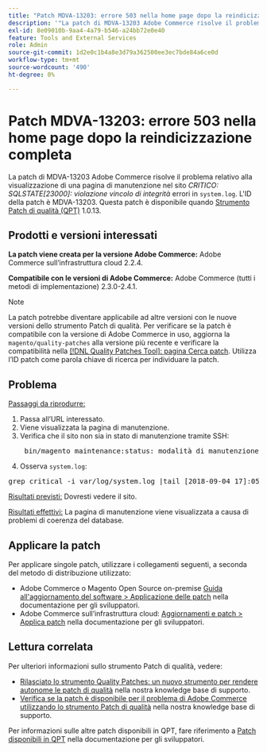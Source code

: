 ```yaml
---
title: "Patch MDVA-13203: errore 503 nella home page dopo la reindicizzazione completa"
description: '"La patch di MDVA-13203 Adobe Commerce risolve il problema relativo alla visualizzazione di una pagina di manutenzione e agli errori *CRITICO: SQLSTATE\[23000\]: Violazione del vincolo di integrità* in "system.log". L''ID della patch è MDVA-13203. Questa patch è disponibile quando è installato [Quality Patches Tool (QPT)](/help/announcements/adobe-commerce-announcements/magento-quality-patches-released-new-tool-to-self-serve-quality-patches.md) 1.0.13.'
exl-id: 8e09010b-9aa4-4a79-b546-a24bb72e0e40
feature: Tools and External Services
role: Admin
source-git-commit: 1d2e0c1b4a8e3d79a362500ee3ec7bde84a6ce0d
workflow-type: tm+mt
source-wordcount: '490'
ht-degree: 0%

---
```


# Patch MDVA-13203: errore 503 nella home page dopo la reindicizzazione completa

La patch di MDVA-13203 Adobe Commerce risolve il problema relativo alla visualizzazione di una pagina di manutenzione nel sito *CRITICO: SQLSTATE\[23000\]: violazione vincolo di integrità* errori in `system.log`. L&#39;ID della patch è MDVA-13203. Questa patch è disponibile quando [Strumento Patch di qualità (QPT)](/help/announcements/adobe-commerce-announcements/magento-quality-patches-released-new-tool-to-self-serve-quality-patches.md) 1.0.13.

## Prodotti e versioni interessati

**La patch viene creata per la versione Adobe Commerce:** Adobe Commerce sull’infrastruttura cloud 2.2.4.

**Compatibile con le versioni di Adobe Commerce:** Adobe Commerce (tutti i metodi di implementazione) 2.3.0-2.4.1.

>[!NOTE]
>
>La patch potrebbe diventare applicabile ad altre versioni con le nuove versioni dello strumento Patch di qualità. Per verificare se la patch è compatibile con la versione di Adobe Commerce in uso, aggiorna la `magento/quality-patches` alla versione più recente e verificare la compatibilità nella [[!DNL Quality Patches Tool]: pagina Cerca patch](https://devdocs.magento.com/quality-patches/tool.html#patch-grid). Utilizza l’ID patch come parola chiave di ricerca per individuare la patch.

## Problema

<u>Passaggi da riprodurre:</u>

1. Passa all’URL interessato.
1. Viene visualizzata la pagina di manutenzione.
1. Verifica che il sito non sia in stato di manutenzione tramite SSH:
   <pre> bin/magento maintenance:status: modalità di manutenzione non attiva Elenco di indirizzi IP esenti: nessuno</pre>
1. Osserva `system.log`:

<pre>grep critical -i var/log/system.log |tail [2018-09-04 17]:05:18] report.CRITICAL: SQLSTATE[23000]: violazione del vincolo di integrità: 1062 Voce duplicata '4613' per la chiave 'PRIMARY'. Query: INSERT INTO 'search_tmp_5b8ebb4e994da5_88027289' (`entity_id`,`score`) VALUES (?, ?),... (?, ?), (?, ?) [] [] [2018-09-04 17]:05:21] report.CRITICAL: SQLSTATE[23000]: violazione del vincolo di integrità: 1062 Voce duplicata "4613" per la chiave "PRIMARY". Query: INSERT INTO "search_tmp_5b8ebb51579943_52333638" ("entity_id", "score") VALORI (?, ?),...,(?, ?) [] [] [2018-09-04 17]:05:47] report.CRITICAL: SQLSTATE[23000]: violazione del vincolo di integrità: 1062 Voce duplicata '1350' per la chiave 'PRIMARY', query: INSERT INTO 'search_tmp_5b8ebb6b7028f4_68065024' (`entity_id`,`score`) VALUES (?, ?), (?, ?), (?, ?), (?, ?), (?, ?), (?, ?), (?, ?) (?, ?), (?, ?), (?, ?), (?, ?) [] [] [2018-09-04 17]:05:47] report.CRITICAL: SQLSTATE[23000]: violazione del vincolo di integrità: 1062 Voce duplicata '1350' per la chiave 'PRIMARY', query: INSERT INTO 'search_tmp_5b8ebb6b7885a9_23360993' (`entity_id`,`score`) VALUES (?, ?), (?, ?), (?, ?), (?, ?), (?, ?), (?, ?), (?, ?) (?, ?), (?, ?), (?, ?), (?, ?) [] [] data mar 4 set 17:06:11 UTC 2018</pre>

<u>Risultati previsti:</u> Dovresti vedere il sito.

<u>Risultati effettivi:</u> La pagina di manutenzione viene visualizzata a causa di problemi di coerenza del database.

## Applicare la patch

Per applicare singole patch, utilizzare i collegamenti seguenti, a seconda del metodo di distribuzione utilizzato:

* Adobe Commerce o Magento Open Source on-premise [Guida all&#39;aggiornamento del software > Applicazione delle patch](https://devdocs.magento.com/guides/v2.4/comp-mgr/patching/mqp.html) nella documentazione per gli sviluppatori.
* Adobe Commerce sull’infrastruttura cloud: [Aggiornamenti e patch > Applica patch](https://devdocs.magento.com/cloud/project/project-patch.html) nella documentazione per gli sviluppatori.

## Lettura correlata

Per ulteriori informazioni sullo strumento Patch di qualità, vedere:

* [Rilasciato lo strumento Quality Patches: un nuovo strumento per rendere autonome le patch di qualità](/help/announcements/adobe-commerce-announcements/magento-quality-patches-released-new-tool-to-self-serve-quality-patches.md) nella nostra knowledge base di supporto.
* [Verifica se la patch è disponibile per il problema di Adobe Commerce utilizzando lo strumento Patch di qualità](/help/support-tools/patches-available-in-qpt-tool/check-patch-for-magento-issue-with-magento-quality-patches.md) nella nostra knowledge base di supporto.

Per informazioni sulle altre patch disponibili in QPT, fare riferimento a [Patch disponibili in QPT](https://devdocs.magento.com/quality-patches/tool.html#patch-grid) nella documentazione per gli sviluppatori.
